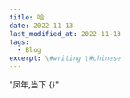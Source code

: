 ```yaml
---
title: 哈
date: 2022-11-13
last_modified_at: 2022-11-13
tags:
  - Blog
excerpt: \#writing \#chinese
---
```



"凤年,当下 {}"
